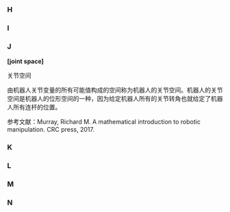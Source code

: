 ### H

### I

### J

**[joint space]**

关节空间

由机器人关节变量的所有可能值构成的空间称为机器人的关节空间。机器人的关节空间是机器人的位形空间的一种，因为给定机器人所有的关节转角也就给定了机器人所有连杆的位置。

参考文献：Murray, Richard M. A mathematical introduction to robotic manipulation. CRC press, 2017.

### K

### L

### M

### N